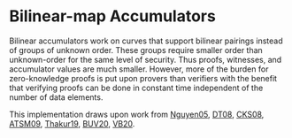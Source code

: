 # Bilinear-map Accumulators

Bilinear accumulators work on curves that support bilinear pairings instead of groups of unknown order.
These groups require smaller order than unknown-order for the same level of security. Thus proofs, witnesses, and
accumulator values are much smaller. However, more of the burden for zero-knowledge proofs is put upon provers
than verifiers with the benefit that verifying proofs can be done in constant time independent of the number of data
elements.

This implementation draws upon work from [Nguyen05](https://eprint.iacr.org/2005/123/), [DT08](https://eprint.iacr.org/2008/538/), [CKS08](https://eprint.iacr.org/2008/539/), [ATSM09](https://ro.uow.edu.au/cgi/viewcontent.cgi?referer=&httpsredir=1&article=9405&context=infopapers), [Thakur19](https://eprint.iacr.org/2019/1147/), [BUV20](https://eprint.iacr.org/2020/598/), [VB20](https://eprint.iacr.org/2020/777/).
